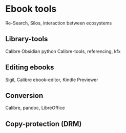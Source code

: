 # Ebook tools

Re-Search, Silos, interaction between ecosystems

## Library-tools

Calibre Obsidian python Calibre-tools, referencing, kfx

## Editing ebooks

Sigil, Calibre ebook-editor, Kindle Previewer

## Conversion

Calibre, pandoc, LibreOffice

## Copy-protection (DRM)

